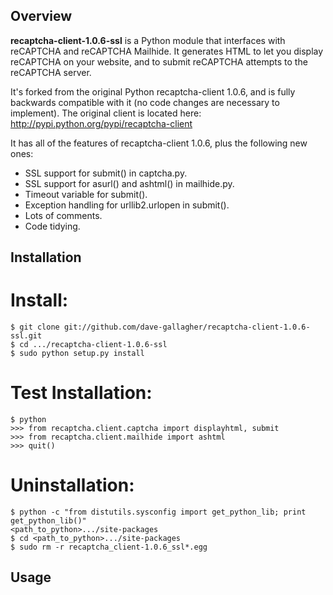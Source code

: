 ## Overview

**recaptcha-client-1.0.6-ssl** is a Python module that interfaces with reCAPTCHA and reCAPTCHA Mailhide. It generates HTML to let you display reCAPTCHA on your website, and to submit reCAPTCHA attempts to the reCAPTCHA server.

It's forked from the original Python recaptcha-client 1.0.6, and is fully backwards compatible with it (no code changes are necessary to implement). The original client is located here: http://pypi.python.org/pypi/recaptcha-client

It has all of the features of recaptcha-client 1.0.6, plus the following new ones:

- SSL support for submit() in captcha.py.
- SSL support for asurl() and ashtml() in mailhide.py.
- Timeout variable for submit().
- Exception handling for urllib2.urlopen in submit().
- Lots of comments.
- Code tidying.


## Installation

# Install:

    $ git clone git://github.com/dave-gallagher/recaptcha-client-1.0.6-ssl.git
    $ cd .../recaptcha-client-1.0.6-ssl
    $ sudo python setup.py install

# Test Installation:

    $ python
    >>> from recaptcha.client.captcha import displayhtml, submit
    >>> from recaptcha.client.mailhide import ashtml
    >>> quit()

# Uninstallation:
    
    $ python -c "from distutils.sysconfig import get_python_lib; print get_python_lib()"
    <path_to_python>.../site-packages
    $ cd <path_to_python>.../site-packages
    $ sudo rm -r recaptcha_client-1.0.6_ssl*.egg


## Usage

